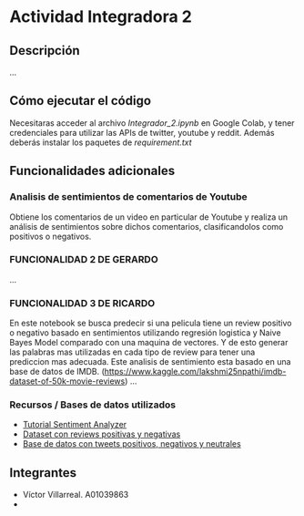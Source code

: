 # Actividad Integradora 2

## Descripción
...

## Cómo ejecutar el código
Necesitaras acceder al archivo *Integrador_2.ipynb* en Google Colab, y tener credenciales para utilizar las APIs de twitter, youtube y reddit.
Además deberás instalar los paquetes de *requirement.txt*

## Funcionalidades adicionales


### Analisis de sentimientos de comentarios de Youtube
Obtiene los comentarios de un video en particular de Youtube y realiza un análisis de sentimientos sobre dichos comentarios, clasificandolos como positivos o negativos.

### FUNCIONALIDAD 2 DE GERARDO
...

### FUNCIONALIDAD 3 DE RICARDO
En este notebook se busca predecir si una pelicula tiene un review positivo o negativo basado en sentimientos utilizando regresión logistica y Naive Bayes Model comparado con una maquina de vectores. Y de esto generar las palabras mas utilizadas en cada tipo de review para tener una prediccion mas adecuada. Este analisis de sentimiento esta basado en una base de datos de IMDB. (https://www.kaggle.com/lakshmi25npathi/imdb-dataset-of-50k-movie-reviews)
...

### Recursos / Bases de datos utilizados
 - [Tutorial Sentiment Analyzer](https://www.youtube.com/playlist?list=PLQVvvaa0QuDf2JswnfiGkliBInZnIC4HL)
- [Dataset con reviews positivas y negativas](https://pythonprogramming.net/static/downloads/short_reviews/)
- [Base de datos con tweets positivos, negativos y neutrales](https://www.kaggle.com/kazanova/sentiment140)

## Integrantes
  - Víctor Villarreal. A01039863
  - 
